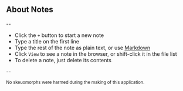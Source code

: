 About Notes
----------

--

* Click the `+` button to start a new note
* Type a title on the first line
* Type the rest of the note as plain text, or use [Markdown][mwp]
* Click `View` to see a note in the browser, or shift-click it in the file list
* To delete a note, just delete its contents

--

<small>No skeuomorphs were harmed during the making of this application.</small>

[mwp]: /docs/about-docs.md

<script type="text/javascript">
    $(document).ready(function () {
		$('#doc-content li')
        	.css('margin-bottom', '10px');
        $('#doc-content a')
            .attr('target', '_blank');
    });
</script>
